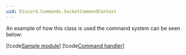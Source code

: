 ```yaml
---
uid: Discord.Commands.SocketCommandContext
---
```


An example of how this class is used the command system can be seen 
below:

[!code[Sample module](../../guides/commands/samples/empty-module.cs)]
[!code[Command handler](../../guides/commands/samples/command_handler.cs)]